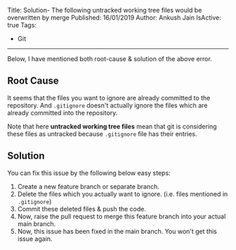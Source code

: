 Title: Solution- The following untracked working tree files would be overwritten by merge
Published: 16/01/2019
Author: Ankush Jain
IsActive: true
Tags:
  - Git
---
Below, I have mentioned both root-cause & solution of the above error.

## Root Cause
It seems that the files you want to ignore are already committed to the repository. And `.gitignore` doesn't actually ignore the files which are already committed into the repository.

Note that here **untracked working tree files** mean that git is considering these files as untracked because `.gitignore` file has their entries. 

## Solution
You can fix this issue by the following below easy steps:

1.  Create a new feature branch or separate branch.
2.  Delete the files which you actually want to ignore.  (i.e. files mentioned in `.gitignore`)
3.  Commit these deleted files & push the code.
4.  Now, raise the pull request to merge this feature branch into your actual main branch.
5.  Now, this issue has been fixed in the main branch. You won't get this issue again. 


                